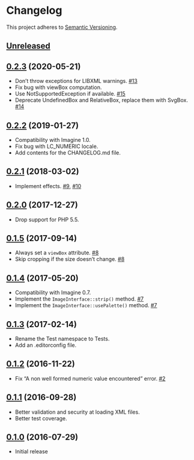 # Changelog

This project adheres to [Semantic Versioning](https://semver.org/spec/v2.0.0.html).

## [Unreleased]


## [0.2.3] (2020-05-21)

 * Don’t throw exceptions for LIBXML warnings. [#13]
 * Fix bug with viewBox computation.
 * Use NotSupportedException if available. [#15]
 * Deprecate UndefinedBox and RelativeBox, replace them with SvgBox. [#14]

## [0.2.2] (2019-01-27)

 * Compatibility with Imagine 1.0.
 * Fix bug with LC_NUMERIC locale.
 * Add contents for the CHANGELOG.md file.

## [0.2.1] (2018-03-02)

 * Implement effects. [#9], [#10]

## [0.2.0] (2017-12-27)

 * Drop support for PHP 5.5.

## [0.1.5] (2017-09-14)

 * Always set a `viewBox` attribute. [#8]
 * Skip cropping if the size doesn’t change. [#8]

## [0.1.4] (2017-05-20)

 * Compatibility with Imagine 0.7.
 * Implement the `ImageInterface::strip()` method. [#7]
 * Implement the `ImageInterface::usePalette()` method. [#7]

## [0.1.3] (2017-02-14)

 * Rename the Test namespace to Tests.
 * Add an .editorconfig file.

## [0.1.2] (2016-11-22)

 * Fix “A non well formed numeric value encountered” error. [#2]

## [0.1.1] (2016-09-28)

 * Better validation and security at loading XML files.
 * Better test coverage.

## [0.1.0] (2016-07-29)

 * Initial release

[Unreleased]: https://github.com/contao/imagine-svg/compare/0.2.3...HEAD
[0.2.3]: https://github.com/contao/imagine-svg/compare/0.2.2...0.2.3
[0.2.2]: https://github.com/contao/imagine-svg/compare/0.2.1...0.2.2
[0.2.1]: https://github.com/contao/imagine-svg/compare/0.2.0...0.2.1
[0.2.0]: https://github.com/contao/imagine-svg/compare/0.1.5...0.2.0
[0.1.5]: https://github.com/contao/imagine-svg/compare/0.1.4...0.1.5
[0.1.4]: https://github.com/contao/imagine-svg/compare/0.1.3...0.1.4
[0.1.3]: https://github.com/contao/imagine-svg/compare/0.1.2...0.1.3
[0.1.2]: https://github.com/contao/imagine-svg/compare/0.1.1...0.1.2
[0.1.1]: https://github.com/contao/imagine-svg/compare/0.1.0...0.1.1
[0.1.0]: https://github.com/contao/imagine-svg/commits/0.1.0

[#15]: https://github.com/contao/imagine-svg/issues/15
[#14]: https://github.com/contao/imagine-svg/issues/14
[#13]: https://github.com/contao/imagine-svg/issues/13
[#10]: https://github.com/contao/imagine-svg/issues/10
[#9]: https://github.com/contao/imagine-svg/issues/9
[#8]: https://github.com/contao/imagine-svg/issues/8
[#7]: https://github.com/contao/imagine-svg/issues/7
[#2]: https://github.com/contao/imagine-svg/issues/2
